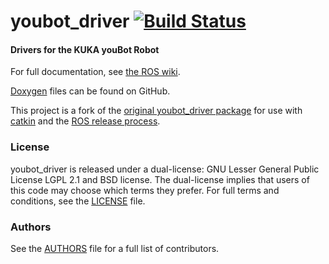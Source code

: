 youbot_driver [![Build Status](https://api.travis-ci.org/WPI-RAIL/youbot_driver.png)](https://travis-ci.org/WPI-RAIL/youbot_driver)
=============

#### Drivers for the KUKA youBot Robot
For full documentation, see [the ROS wiki](http://ros.org/wiki/youbot_driver).

[Doxygen](http://janpaulus.github.com) files can be found on GitHub.

This project is a fork of the [original youbot_driver package](https://github.com/youbot/youbot_driver) for use with [catkin](http://www.ros.org/wiki/catkin) and the [ROS release process](http://www.ros.org/wiki/bloom/).

### License
youbot_driver is released under a dual-license: GNU Lesser General Public License LGPL 2.1 and BSD license. The dual-license implies that users of this code may choose which terms they prefer. For full terms and conditions, see the [LICENSE](LICENSE) file.

### Authors
See the [AUTHORS](AUTHORS.md) file for a full list of contributors.
